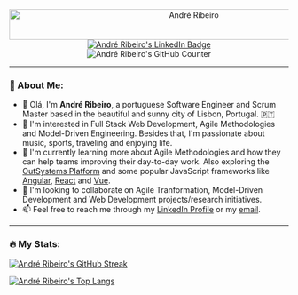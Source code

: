 <div id="welcome" align="center">
	<img src="https://readme-typing-svg.herokuapp.com?font=Kaushan+Script&size=40&duration=3500&color=FFA500&background=FFFFFF00&center=true&vCenter=true&width=650&height=55&lines=👋+Olá!+Welcome,+André+here!" alt="André Ribeiro" width="650" height="55">
</div>

<div id="badges" align="center">
  <a href="https://pt.linkedin.com/in/andr%C3%A9-ribeiro-kr36">
    <img src="https://img.shields.io/badge/LinkedIn-blue?style=for-the-badge&logo=linkedin&logoColor=white" alt="André Ribeiro's LinkedIn Badge"/>
  </a>
</div>

<div id="counter" align="center">
  <img src="https://komarev.com/ghpvc/?username=your-github-apribeiro&style=flat-square&color=orange" alt="André Ribeiro's GitHub Counter"/>
</div>

---

### :memo: About Me:

- 🤙 Olá, I'm **André Ribeiro**, a portuguese Software Engineer and Scrum Master based in the beautiful and sunny city of Lisbon, Portugal. :portugal:
- 👀 I'm interested in Full Stack Web Development, Agile Methodologies and Model-Driven Engineering. Besides that, I'm passionate about music, sports, traveling and enjoying life.
- 🌱 I'm currently learning more about Agile Methodologies and how they can help teams improving their day-to-day work. Also exploring the [OutSystems Platform](https://www.outsystems.com/) and some popular JavaScript frameworks like [Angular](https://angular.io/), [React](https://reactjs.org/) and [Vue](https://vuejs.org/).
- 💞️ I'm looking to collaborate on Agile Tranformation, Model-Driven Development and Web Development projects/research initiatives.
- 📫 Feel free to reach me through my [LinkedIn Profile](https://www.linkedin.com/in/andré-ribeiro-kr36) or my [email](mailto:andre.ribeiro88@outlook.pt).

---

### :fire: My Stats:

[![André Ribeiro's GitHub Streak](http://github-readme-streak-stats.herokuapp.com?user=apribeiro&theme=dark)](https://git.io/streak-stats)

[![André Ribeiro's Top Langs](https://github-readme-stats.vercel.app/api/top-langs/?username=apribeiro&layout=compact&theme=dark)](https://github.com/anuraghazra/github-readme-stats)

<!---
apribeiro/apribeiro is a ✨ special ✨ repository because its `README.md` (this file) appears on your GitHub profile.
You can click the Preview link to take a look at your changes.
--->
